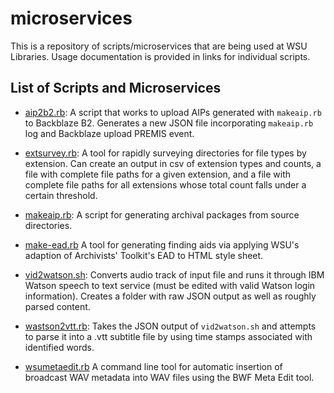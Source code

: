 # microservices

This is a repository of scripts/microservices that are being used at WSU Libraries. Usage documentation is provided in links for individual scripts.

## List of Scripts and Microservices
* [aip2b2.rb](Resources/aip2b2.md): A script that works to upload AIPs generated with `makeaip.rb` to Backblaze B2. Generates a new JSON file incorporating `makeaip.rb` log and Backblaze upload PREMIS event.
* [extsurvey.rb](Resources/extsurvey.md): A tool for rapidly surveying directories for file types by extension. Can create an output in csv of extension types and counts, a file with complete file paths for a given extension, and a file with complete file paths for all extensions whose total count falls under a certain threshold.

* [makeaip.rb](Resources/makeaip.md): A script for generating archival packages from source directories.

* [make-ead.rb](EAD-Transform/) A tool for generating finding aids via applying WSU's adaption of Archivists' Toolkit's EAD to HTML style sheet. 

* [vid2watson.sh](Resources/transcription-scripts.md): Converts audio track of input file and runs it through IBM Watson speech to text service (must be edited with valid Watson login information). Creates a folder with raw JSON output as well as roughly parsed content.

* [wastson2vtt.rb](Resources/transcription-scripts.md): Takes the JSON output of `vid2watson.sh` and attempts to parse it into a .vtt subtitle file by using time stamps associated with identified words.

* [wsumetaedit.rb](wsumetaedit/) A command line tool for automatic insertion of broadcast WAV metadata into WAV files using the BWF Meta Edit tool.
